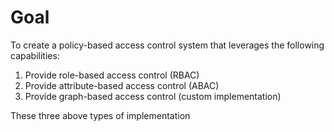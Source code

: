 
# Goal

To create a policy-based access control system that leverages the following capabilities:

1. Provide role-based access control (RBAC) 
2. Provide attribute-based access control (ABAC)
3. Provide graph-based access control (custom implementation)

These three above types of implementation 

